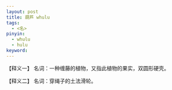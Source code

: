 ```yaml
---     
layout: post    
title: 葫芦 whulu     
tags:    
  - <名>     
pinyin:       
  - whulu    
  - hulu       
keyword:     
---    
```


【释义一】 名词：一种缠藤的植物，又指此植物的果实，双圆形硬壳。    

【释义二】 名词：穿绳子的土法滑轮。       


